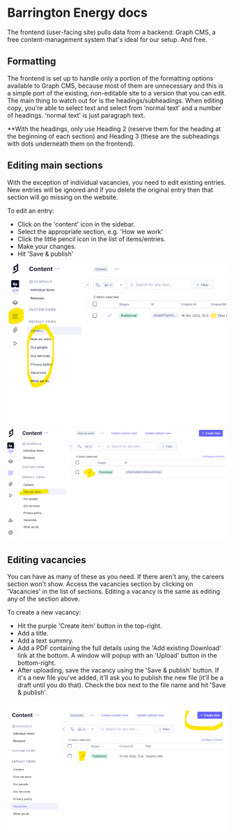 # Barrington Energy docs
The frontend (user-facing site) pulls data from a backend: Graph CMS, a free content-management system that's ideal for our setup. And free.

## Formatting
The frontend is set up to handle only a portion of the formatting options available to Graph CMS, because most of them are unnecessary and this is a simple port of the existing, non-editable site to a version that you can edit. The main thing to watch out for is the headings/subheadings. When editing copy, you're able to select text and select from 'normal text' and a number of headings. 'normal text' is just paragraph text. 

**With the headings, only use Heading 2 (reserve them for the heading at the beginning of each section) and Heading 3 (these are the subheadings with dots underneath them on the frontend).

## Editing main sections
With the exception of individual vacancies, you need to edit existing entries. New entries will be ignored and if you delete the original entry then that section will go missing on the website.

To edit an entry:
- Click on the 'content' icon in the sidebar.
- Select the appropriate section, e.g. 'How we work'
- Click the little pencil icon in the list of items/entries.
- Make your changes.
- Hit 'Save & publish'

![](img/barrington-cms-1.png "Editing content in Graph CMS")
![](img/barrington-cms-2.png "Editing main sections")

## Editing vacancies
You can have as many of these as you need. If there aren't any, the careers section won't show. Access the vacancies section by clicking on 'Vacancies' in the list of sections. Editing a vacancy is the same as editing any of the section above.

To create a new vacancy:
- Hit the purple 'Create item' button in the top-right.
- Add a title.
- Add a text summry.
- Add a PDF containing the full details using the 'Add existing Download' link at the bottom. A window will popup with an 'Upload' button in the bottom-right. 
- After uploading, save the vacancy using the 'Save & publish' button. If it's a new file you've added, it'll ask you to publish the new file (it'll be a draft until you do that). Check the box next to the file name and hit 'Save & publish'.

![](img/barrington-cms-3.png "Creating a new vacancy")